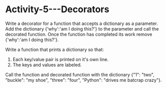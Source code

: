 # Activity-5---Decorators

Write a decorator for a function that accepts a dictionary as a parameter. Add the dictionary {'why':'am I doing this?'} to the parameter and call the decorated function. Once the function has completed its work remove {'why':'am I doing this?'}.

Write a function that prints a dictionary so that:
1. Each key/value pair is printed on it's own line.
2. The keys and values are labeled.

Call the function and decorated function with the dictionary {"1": "two", "buckle": "my shoe", "three": "four", "Python": "drives me batcrap crazy"}.
